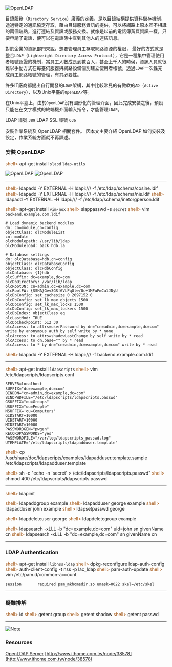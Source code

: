 ![OpenLDAP](http://www.openldap.org/images/headers/LDAPworm.gif)

目錄服務（`Directory Service`）廣義的定義，是以目錄結構提供資料儲存機制，透過特定的通訊協定存取，藉由目錄服務資訊的提供，可以將網路上原本互不相識的兩個端點，進行連結及資訊或服務交換。就像是以前的電話簿黃頁資訊一樣，只要申請了電話，便可以在電話簿中查到其他人的連結訊息。
  
對於企業的資訊部門來說，想要管理員工存取網路資源的權限，
最好的方式就是整合`LDAP`（`Lightweight Directory Access Protocol`），它是一種集中管理使用者帳號認證的機制，當員工人數成長到數百人，甚至上千人的時侯，資訊人員就很難以手動方式在每臺伺服器與網路設備個別建立使用者帳號，透過`LDAP`一次性完成員工網路帳號的管理，有其必要性。

許多IT廠商都提出自行開發的`LDAP`架構，其中比較常見的有微軟的`AD`（`Active Directory`），以及Unix平臺的`OpenLDAP`等。

在Unix平臺上，由於`OpenLDAP`沒有圖形化的管理介面，因此完成安裝之後，預設只能在在文字模式的終端機介面輸入指令，才能管理`LDAP`。

LDAP 埠號 `389`
LDAP SSL 埠號 `636`


安裝作業系統及 OpenLDAP 相關套件。
因本文主要介紹 OpenLDAP 如何安裝及設定，作業系統方面就不再詳述。

### 安裝 OpenLDAP
<span style="color: #A1520F">shell></span> apt-get install `slapd` `ldap-utils`

![OpenLDAP](http://i.imgur.com/4ha4qG8.jpg)
![OpenLDAP](http://i.imgur.com/Bg2NX1C.jpg)


----------
<span style="color: #A1520F">shell></span> ldapadd -Y EXTERNAL -H ldapi:/// -f /etc/ldap/schema/cosine.ldif
<span style="color: #A1520F">shell></span> ldapadd -Y EXTERNAL -H ldapi:/// -f /etc/ldap/schema/nis.ldif
<span style="color: #A1520F">shell></span> ldapadd -Y EXTERNAL -H ldapi:/// -f /etc/ldap/schema/inetorgperson.ldif

<span style="color: #A1520F">shell></span> apt-get install `vim-nox`
<span style="color: #A1520F">shell></span> slappasswd -s `secret`
<span style="color: #A1520F">shell></span> vim `backend.example.com.ldif`
~~~
# Load dynamic backend modules
dn: cn=module,cn=config
objectClass: olcModuleList
cn: module
olcModulepath: /usr/lib/ldap
olcModuleload: back_hdb.la

# Database settings
dn: olcDatabase=hdb,cn=config
objectClass: olcDatabaseConfig
objectClass: olcHdbConfig
olcDatabase: {1}hdb
olcSuffix: dc=example,dc=com
olcDbDirectory: /var/lib/ldap
olcRootDN: cn=admin,dc=example,dc=com
olcRootPW: {SSHA}Gev3GSf6VLPqOlw/0c+1MFuFmCu1JDyU
olcDbConfig: set_cachesize 0 2097152 0
olcDbConfig: set_lk_max_objects 1500
olcDbConfig: set_lk_max_locks 1500
olcDbConfig: set_lk_max_lockers 1500
olcDbIndex: objectClass eq
olcLastMod: TRUE
olcDbCheckpoint: 512 30
olcAccess: to attrs=userPassword by dn="cn=admin,dc=example,dc=com" write by anonymous auth by self write by * none
olcAccess: to attrs=shadowLastChange by self write by * read
olcAccess: to dn.base="" by * read
olcAccess: to * by dn="cn=admin,dc=example,dc=com" write by * read
~~~
<span style="color: #A1520F">shell></span> ldapadd -Y EXTERNAL -H ldapi:/// -f backend.example.com.ldif

---
<span style="color: #A1520F">shell></span> apt-get install `ldapscripts`
<span style="color: #A1520F">shell></span> vim /etc/ldapscripts/ldapscripts.conf

~~~
SERVER=localhost
SUFFIX="dc=example,dc=com"
BINDDN="cn=admin,dc=example,dc=com"
BINDPWDFILE="/etc/ldapscripts/ldapscripts.passwd"
GSUFFIX="ou=Groups"
USUFFIX="ou=People"
MSUFFIX='ou=Computers'
GIDSTART=10000
UIDSTART=10000
MIDSTART=10000
PASSWORDGEN="pwgen"
RECORDPASSWORDS="yes"
PASSWORDFILE="/var/log/ldapscripts_passwd.log"
UTEMPLATE="/etc/ldapscripts/ldapadduser.template"
~~~
<span style="color: #A1520F">shell></span> cp /usr/share/doc/ldapscripts/examples/ldapadduser.template.sample /etc/ldapscripts/ldapadduser.template

<span style="color: #A1520F">shell></span> sh -c "echo -n 'secret' > /etc/ldapscripts/ldapscripts.passwd"
<span style="color: #A1520F">shell></span> chmod 400 /etc/ldapscripts/ldapscripts.passwd

---
<span style="color: #A1520F">shell></span> ldapinit

<span style="color: #A1520F">shell></span> ldapaddgroup example
<span style="color: #A1520F">shell></span> ldapadduser george example
<span style="color: #A1520F">shell></span> ldapadduser john example
<span style="color: #A1520F">shell></span> ldapsetpasswd george

<span style="color: #A1520F">shell></span> ldapdeleteuser george
<span style="color: #A1520F">shell></span> ldapdeletegroup example

<span style="color: #A1520F">shell></span> ldapsearch -xLLL -b "dc=example,dc=com" uid=john sn givenName cn
<span style="color: #A1520F">shell></span> ldapsearch -xLLL -b "dc=example,dc=com"  sn givenName cn

---

### LDAP Authentication
<span style="color: #A1520F">shell></span> apt-get install `libnss-ldap`
<span style="color: #A1520F">shell></span> dpkg-reconfigure ldap-auth-config
<span style="color: #A1520F">shell></span> auth-client-config -t nss -p lac_ldap
<span style="color: #A1520F">shell></span> pam-auth-update
<span style="color: #A1520F">shell></span> vim /etc/pam.d/common-account
~~~
session       required pam_mkhomedir.so umask=0022 skel=/etc/skel
~~~

---

### 疑難排解	

<span style="color: #A1520F">shell></span> id
<span style="color: #A1520F">shell></span> getent group
<span style="color: #A1520F">shell></span> getent shadow
<span style="color: #A1520F">shell></span> getent passwd

---
![Note](https://help.ubuntu.com/libs/admon/note.png)
### Resources
[OpenLDAP Server](https://help.ubuntu.com/10.04/serverguide/openldap-server.html)
[http://www.ithome.com.tw/node/38578](http://www.ithome.com.tw/node/38578)